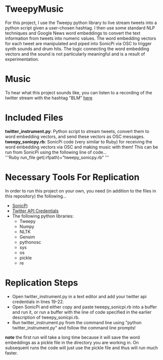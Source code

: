 # TweepyMusic  
For this project, I use the Tweepy python library to live stream tweets into a python script given a user-chosen hashtag. I then use some standard NLP techniques and Google News word embeddings to convert the text information from tweets into numeric values. The word embedding vectors for each tweet are manipulated and piped into SonicPi via OSC to trigger synth sounds and drum hits. The logic connecting the word embedding vectors and the sound is not particularly meaningful and is a result of experimentation.  

# Music  
To hear what this project sounds like, you can listen to a recording of the twitter stream with the hashtag "BLM" [here](https://soundcloud.com/glorptron/tweepy-music-blm)

# Included Files  
**twitter_instrument.py**: Python script to stream tweets, convert them to word embedding vectors, and send these vectors as OSC messages.  
**tweepy_sonicpy.rb**: SonicPi code (very similar to Ruby) for receiving the word embedding vectors via OSC and making music with them! This can be run from SonicPi using the following line of code...  
'''Ruby
run_file get(:rfpath)+"tweepy_sonicpy.rb"
'''  

# Necessary Tools For Replication  
In order to run this project on your own, you need (in addition to the files in this repository) the following...

- [SonicPi](https://sonic-pi.net/)  
- [Twitter API Credentials](https://developer.twitter.com/en/docs/getting-started)  
- The following python libraries:  
  - Tweepy  
  - Numpy  
  - NLTK  
  - Gensim  
  - pythonosc  
  - sys  
  - os
  - pickle  
  - re  

# Replication Steps  
- Open twitter_instrument.py in a text editor and add your twitter api credentials in lines 19-22.  
- Open SonicPi and either copy and paste tweepy_sonicpi.rb into a buffer and run it, or run a buffer with the line of code specified in the earlier description of tweepy_sonicpi.rb.  
- Run twitter_instrument.py from the command line using "python twitter_instrument.py" and follow the command line prompts!  

**note** the first run will take a long time because it will save the word embeddings as a pickle file in the directory you are working in. On subsequent runs the code will just use the pickle file and thus will run much faster.  
